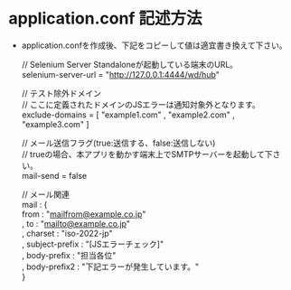 # application.conf 記述方法

* application.confを作成後、下記をコピーして値は適宜書き換えて下さい。  

    // Selenium Server Standaloneが起動している端末のURL。  
    selenium-server-url = "http://127.0.0.1:4444/wd/hub"

    // テスト除外ドメイン  
    // ここに定義されたドメインのJSエラーは通知対象外となります。  
    exclude-domains = [
                "example1.com"
                , "example2.com"
                , "example3.com"
                ]
                
    // メール送信フラグ(true:送信する、false:送信しない)  
    // trueの場合、本アプリを動かす端末上でSMTPサーバーを起動して下さい。  
    mail-send = false  
    
    // メール関連  
    mail : {  
        from : "mailfrom@example.co.jp"  
        , to : "mailto@example.co.jp"  
        , charset : "iso-2022-jp"  
        , subject-prefix : "[JSエラーチェック]"  
        , body-prefix : "担当各位"  
        , body-prefix2 : "下記エラーが発生しています。"  
    }
